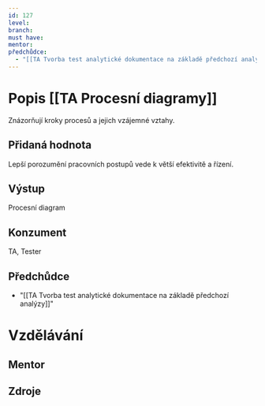 ```yaml
---
id: 127
level: 
branch: 
must have: 
mentor: 
předchůdce: 
  - "[[TA Tvorba test analytické dokumentace na základě předchozí analýzy]]"
---
```



# Popis [[TA Procesní diagramy]]
Znázorňují kroky procesů a jejich vzájemné vztahy.

## Přidaná hodnota
Lepší porozumění pracovních postupů vede k větší efektivitě a řízení.

## Výstup
Procesní diagram

## Konzument
TA, Tester

## Předchůdce

  - "[[TA Tvorba test analytické dokumentace na základě předchozí analýzy]]"

# Vzdělávání


## Mentor


## Zdroje